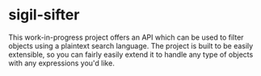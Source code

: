 # sigil-sifter

This work-in-progress project offers an API which can be used to filter objects using a plaintext search language.  The project is built to be easily extensible, so you can fairly easily extend it to handle any type of objects with any expressions you'd like.
